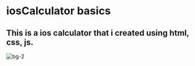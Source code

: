 # iosCalculator basics

## This is a ios calculator that i created using html, css, js.



![bg-2](https://github.com/festussabu/iosCalculator/assets/147224415/e6e571ad-b472-4a58-904c-117d96f19260)
